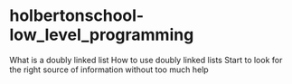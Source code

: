 # holbertonschool-low_level_programming

What is a doubly linked list
How to use doubly linked lists
Start to look for the right source of information without too much help